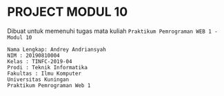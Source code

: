 # PROJECT MODUL 10 

Dibuat untuk memenuhi tugas mata kuliah `Praktikum Pemrograman WEB 1 - Modul 10`

```
Nama Lengkap: Andrey Andriansyah
NIM : 20190810004
Kelas : TINFC-2019-04
Prodi : Teknik Informatika
Fakultas : Ilmu Komputer
Universitas Kuningan
Praktikum Pemrograman Web 1
```